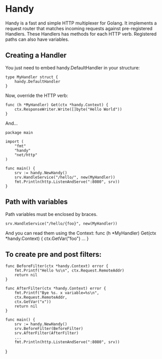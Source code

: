 Handy
==========================================

Handy is a fast and simple HTTP multiplexer for Golang. It implements a request
router that matches incoming requests against pre-registered Handlers. These
Handlers has methods for each HTTP verb. Registered paths can also have
variables.

## Creating a Handler
You just need to embed handy.DefaultHandler in your structure:

	type MyHandler struct {
		handy.DefaultHandler
	}

Now, override the HTTP verb:

	func (h *MyHandler) Get(ctx *handy.Context) {
		ctx.ResponseWriter.Write([]byte("Hello World"))
	}

And...

	package main

	import (
		"fmt"
		"handy"
		"net/http"
	)

	func main() {
		srv := handy.NewHandy()
		srv.HandleService("/hello/", new(MyHandler))
		fmt.Println(http.ListenAndServe(":8080", srv))
	}

## Path with variables
Path variables must be enclosed by braces.

	srv.HandleService("/hello/{foo}", new(MyHandler))

And you can read them using the Context:
	func (h *MyHandler) Get(ctx *handy.Context) {
		ctx.GetVar("foo")
		...
	}

## To create pre and post filters:
	func BeforeFilter(ctx *handy.Context) error {
		fmt.Printf("Hello %s\n", ctx.Request.RemoteAddr)
		return nil
	}

	func AfterFilter(ctx *handy.Context) error {
		fmt.Printf("Bye %s. x variable=%s\n", 
		ctx.Request.RemoteAddr, 
		ctx.GetVar("x"))
		return nil
	}

	func main() {
		srv := handy.NewHandy()
		srv.BeforeFilter(BeforeFilter)
		srv.AfterFilter(AfterFilter)
		...
		fmt.Println(http.ListenAndServe(":8080", srv))
}
